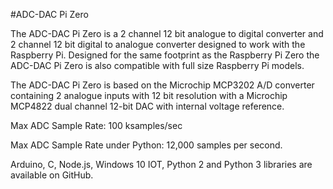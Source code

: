 <!--
---
name: ADC-DAC Pi Zero
class: board
type: multi
formfactor: pHAT
manufacturer: AB Electronics
description: 2 channel Analogue to Digital Converter and 2 channel Digital to Analogue Converter
url: https://www.abelectronics.co.uk/p/74/ADC-DAC-Pi-Zero-Raspberry-Pi-ADC-and-DAC-expansion-board
github: https://github.com/abelectronicsuk
buy: https://www.abelectronics.co.uk/p/74/ADC-DAC-Pi-Zero-Raspberry-Pi-ADC-and-DAC-expansion-board
image: 'ab-adcdac-pi-zero.png'
pincount: 40
eeprom: no
power:
  '1':
ground:
  '6':
  '9':
  '14':
  '20':
  '25':
  '30':
  '34':
  '39':
pin:
  '19':
    mode: spi
  '21':
    mode: spi
  '23':
    mode: spi
  '24':
    mode: spi
  '26':
    mode: spi
install:
  'devices':
    - 'spi'
-->
#ADC-DAC Pi Zero

The ADC-DAC Pi Zero is a 2 channel 12 bit analogue to digital converter and 2 channel 12 bit digital to analogue converter designed to work with the Raspberry Pi.   Designed for the same footprint as the Raspberry Pi Zero the ADC-DAC Pi Zero is also compatible with full size Raspberry Pi models.

The ADC-DAC Pi Zero is based on the Microchip MCP3202 A/D converter containing 2 analogue inputs with 12 bit resolution with a Microchip MCP4822 dual channel 12-bit DAC with internal voltage reference.

Max ADC Sample Rate: 100 ksamples/sec

Max ADC Sample Rate under Python: 12,000 samples per second.

Arduino, C, Node.js, Windows 10 IOT, Python 2 and Python 3 libraries are available on GitHub.